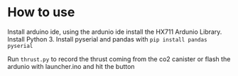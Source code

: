 

# How to use
Install arduino ide, using the ardunio ide install the HX711 Ardunio Library. <br>
Install Python 3. Install pyserial and pandas with ```pip install pandas pyserial```

Run `thrust.py` to record the thrust coming from the co2 canister
or flash the ardunio with launcher.ino and hit the button